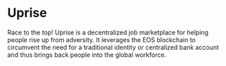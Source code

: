 # Uprise 

Race to the top! Uprise is a decentralized job marketplace for helping people rise up from adversity. It leverages the EOS blockchain to circumvent the need for a traditional identity or centralized bank account and thus brings back people into the global workforce.